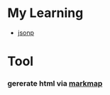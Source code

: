 # My Learning
  - [jsonp](https://seven-y-q-guo.github.io/my-learning/markmap.html)

# Tool
### gererate html via [markmap](https://markmap.js.org/repl)
